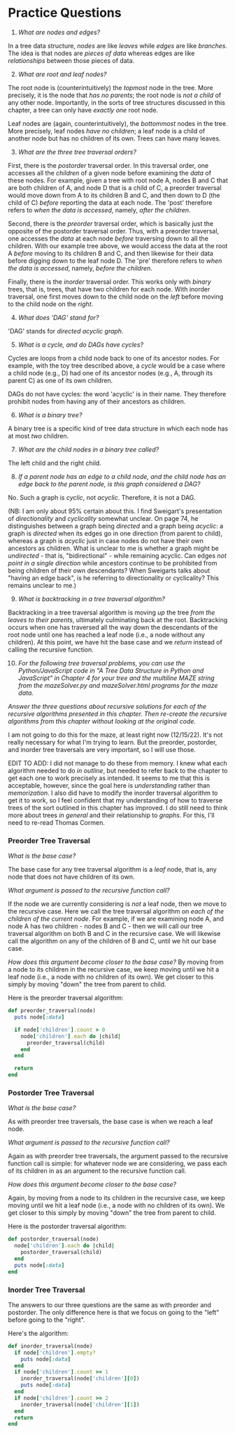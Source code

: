 # Practice Questions

1. *What are nodes and edges?*

In a tree data structure, *nodes* are like *leaves* while *edges* are like *branches*. The idea is that nodes are *pieces of data* whereas edges are like *relationships* between those pieces of data.

2. *What are root and leaf nodes?*

The root node is (counterintuitively) the *topmost* node in the tree. More precisely, it is the node that *has no parents*; the root node is *not a child* of any other node. Importantly, in the sorts of tree structures discussed in this chapter, a tree can only have *exactly one* root node.

Leaf nodes are (again, counterintuitively), the *bottommost* nodes in the tree. More precisely, leaf nodes *have no children*; a leaf node is a child of another node but has no children of its own. Trees can have many leaves.

3. *What are the three tree traversal orders?*

First, there is the *postorder* traversal order. In this traversal order, one accesses all the *children* of a given node before examining the *data* of these nodes. For example, given a tree with root node A, nodes B and C that are both children of A, and node D that is a child of C, a preorder traversal would move down from A to its children B and C, and then down to D (the child of C) *before* reporting the data at each node. The 'post' therefore refers to *when the data is accessed*, namely, *after the children*.

Second, there is the *preorder* traversal order, which is basically just the opposite of the postorder traversal order. Thus, with a preorder traversal, one accesses the *data* at each node *before* traversing down to all the children. With our example tree above, we would access the data at the root A *before* moving to its children B and C, and then likewise for their data before digging down to the leaf node D. The 'pre' therefore refers to *when the data is accessed*, namely, *before the children*.

Finally, there is the *inorder* traversal order. This works only with *binary* trees, that is, trees, that have two children for each node. With inorder traversal, one first moves down to the child node on the *left* before moving to the child node on the *right*.

4. *What does 'DAG' stand for?*

'DAG' stands for *directed acyclic graph*.

5. *What is a cycle, and do DAGs have cycles?*

Cycles are loops from a child node back to one of its ancestor nodes. For example, with the toy tree described above, a *cycle* would be a case where a child node (e.g., D) had one of its ancestor nodes (e.g., A, through its parent C) as one of its own children.

DAGs do not have cycles: the word 'acyclic' is in their name. They therefore prohibit nodes from having any of their ancestors as children.

6. *What is a binary tree?*

A binary tree is a specific kind of tree data structure in which each node has at most *two* children.

7. *What are the child nodes in a binary tree called?*

The left child and the right child.

8. *If a parent node has an edge to a child node, and the child node has an edge back to the parent node, is this graph considered a DAG?*

No. Such a graph is *cyclic*, not *acyclic*. Therefore, it is not a DAG.

(NB: I am only about 95% certain about this. I find Sweigart's presentation of *directionality* and *cyclicality* somewhat unclear. On page 74, he distinguishes between a graph being *directed* and a graph being *acyclic*: a graph is *directed* when its edges go in one direction (from parent to child), whereas a graph is *acyclic* just in case nodes do not have their own ancestors as children. What is unclear to me is whether a graph might be *undirected* - that is, "bidirectional" - while remaining acyclic. Can edges *not point in a single direction* while ancestors continue to be prohibited from being children of their own descendants? When Sweigarts talks about "having an edge back", is he referring to directionality or cyclicality? This remains unclear to me.)

9. *What is backtracking in a tree traversal algorithm?*

Backtracking in a tree traversal algorithm is moving *up* the tree *from the leaves to their parents*, ultimately culminating back at the root. Backtracking occurs when one has traversed all the way down the descendants of the root node until one has reached a leaf node (i.e., a node without any children). At this point, we have hit the base case and we *return* instead of calling the recursive function.

10. *For the following tree traversal problems, you can use the Python/JavaScript code in "A Tree Data Structure in Python and JavaScript" in Chapter 4 for your tree and the multiline MAZE string from the mazeSolver.py and mazeSolver.html programs for the maze data.*

*Answer the three questions about recursive solutions for each of the recursive algorithms presented in this chapter. Then re-create the recursive algorithms from this chapter without looking at the original code.*

I am not going to do this for the maze, at least right now (12/15/22). It's not really necessary for what I'm trying to learn. But the preorder, postorder, and inorder tree traversals are very important, so I will use those.

EDIT TO ADD: I did not manage to do these from memory. I knew what each algorithm needed to do *in outline*, but needed to refer back to the chapter to get each one to work precisely as intended. It seems to me that this is acceptable, however, since the goal here is *understanding* rather than *memorization*. I also did have to modify the inorder traversal algorithm to get it to work, so I feel confident that my understanding of how to traverse trees of the sort outlined in this chapter has improved. I do still need to think more about trees *in general* and their relationship to *graphs*. For this, I'll need to re-read Thomas Cormen.

### Preorder Tree Traversal ###

*What is the base case?*

The base case for any tree traversal algorithm is a *leaf* node, that is, any node that does not have children of its own.

*What argument is passed to the recursive function call?*

If the node we are currently considering is *not* a leaf node, then we move to the recursive case. Here we call the tree traversal algorithm on *each of the children of the current node*. For example, if we are examining node A, and node A has two children - nodes B and C - then we will call our tree traversal algorithm on both B and C in the recursive case. We will likewise call the algorithm on any of the children of B and C, until we hit our base case.

*How does this argument become closer to the base case?*
By moving from a node to its children in the recursive case, we keep moving until we hit a leaf node (i.e., a node with no children of its own). We get closer to this simply by moving "down" the tree from parent to child.

Here is the preorder traversal algorithm:

```ruby
def preorder_traversal(node)
  puts node[:data]

  if node['children'].count > 0
    node['children'].each do |child|
      preorder_traversal(child)
    end
  end

  return
end
```

### Postorder Tree Traversal ###

*What is the base case?*

As with preorder tree traversals, the base case is when we reach a leaf node.

*What argument is passed to the recursive function call?*

Again as with preorder tree traversals, the argument passed to the recursive function call is simple: for whatever node we are considering, we pass each of its children in as an argument to the recursive function call.

*How does this argument become closer to the base case?*

Again, by moving from a node to its children in the recursive case, we keep moving until we hit a leaf node (i.e., a node with no children of its own). We get closer to this simply by moving "down" the tree from parent to child.

Here is the postorder traversal algorithm:

```ruby
def postorder_traversal(node)
  node['children'].each do |child|
    postorder_traversal(child)
  end
  puts node[:data]
end
```

### Inorder Tree Traversal ###

The answers to our three questions are the same as with preorder and postorder. The only difference here is that we focus on going to the "left" before going to the "right".

Here's the algorithm:

```ruby
def inorder_traversal(node)
  if node['children'].empty?
    puts node[:data]
  end
  if node['children'].count >= 1
    inorder_traversal(node['children'][0])
    puts node[:data]
  end
  if node['children'].count >= 2
    inorder_traversal(node['children'][1])
  end
  return
end
```